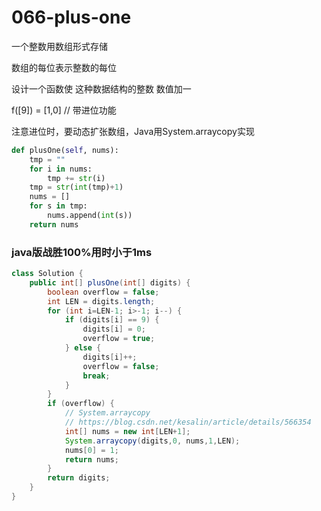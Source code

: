 # 066-plus-one

一个整数用数组形式存储

数组的每位表示整数的每位 

设计一个函数使 这种数据结构的整数 数值加一  

f([9]) = [1,0] // 带进位功能

注意进位时，要动态扩张数组，Java用System.arraycopy实现

```python
def plusOne(self, nums):
    tmp = ""
    for i in nums:
        tmp += str(i)
    tmp = str(int(tmp)+1)
    nums = []
    for s in tmp:
        nums.append(int(s))
    return nums
```

### java版战胜100%用时小于1ms
```java
class Solution {
    public int[] plusOne(int[] digits) {
        boolean overflow = false;
        int LEN = digits.length;
        for (int i=LEN-1; i>-1; i--) {
            if (digits[i] == 9) {
                digits[i] = 0;
                overflow = true;
            } else {
                digits[i]++;
                overflow = false;
                break;
            }
        }
        if (overflow) {
            // System.arraycopy
            // https://blog.csdn.net/kesalin/article/details/566354
            int[] nums = new int[LEN+1];
            System.arraycopy(digits,0, nums,1,LEN);
            nums[0] = 1;
            return nums;
        }
        return digits;
    }
}
```